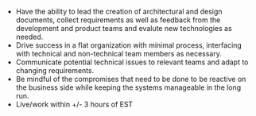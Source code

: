 - Have the ability to lead the creation of architectural and design documents, collect requirements as well as feedback
  from the development and product teams and evalute new technologies as needed.
- Drive success in a flat organization with minimal process, interfacing with technical and non-technical team members
  as necessary.
- Communicate potential technical issues to relevant teams and adapt to changing requirements.
- Be mindful of the compromises that need to be done to be reactive on the business side while keeping the systems
  manageable in the long run.
- Live/work within +/- 3 hours of EST